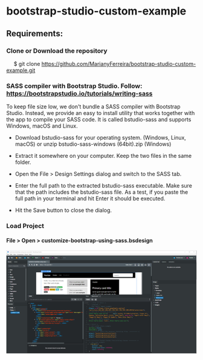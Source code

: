 # bootstrap-studio-custom-example

## Requirements:

### Clone or Download the repository
     $ git clone https://github.com/MarianyFerreira/bootstrap-studio-custom-example.git

### SASS compiler with Bootstrap Studio. Follow: https://bootstrapstudio.io/tutorials/writing-sass

To keep file size low, we don't bundle a SASS compiler with Bootstrap Studio. Instead, we provide an easy to install utility that works together with the app to compile your SASS code. It is called bstudio-sass and supports Windows, macOS and Linux.

 - Download bstudio-sass for your operating system. (Windows, Linux, macOS) or unzip bstudio-sass-windows (64bit).zip (Windows)

 - Extract it somewhere on your computer. Keep the two files in the same folder.
 - Open the File > Design Settings dialog and switch to the SASS tab.
 - Enter the full path to the extracted bstudio-sass executable. Make sure that the path includes the bstudio-sass file. As a test, if you  paste the full path in your terminal and hit Enter it should be executed.
 - Hit the Save button to close the dialog.
 
 ### Load Project
 
 #### File > Open > customize-bootstrap-using-sass.bsdesign

![BSS Project Image](https://github.com/MarianyFerreira/bootstrap-studio-custom-example/blob/master/Capturar.PNG)
